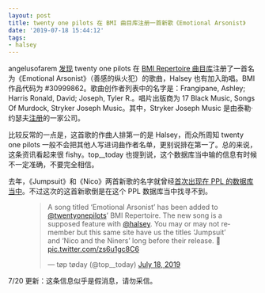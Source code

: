 ```yaml
---
layout: post
title: twenty one pilots 在 BMI 曲目库注册一首新歌《Emotional Arsonist》
date: '2019-07-18 15:44:12'
tags:
- halsey
---
```


angelusofarem [发现](https://twitter.com/top__today/status/1151872994966495233) twenty one pilots 在 [BMI Repertoire 曲目库](http://repertoire.bmi.com/StartPage.aspx)注册了一首名为《Emotional Arsonist》（善感的纵火犯）的歌曲，Halsey 也有加入助唱。BMI 作品代码为 #30999862。歌曲创作者列表中的名字是：Frangipane, Ashley; Harris Ronald, David; Joseph, Tyler R.。唱片出版商为 17 Black Music, Songs Of Murdock, Stryker Joseph Music。其中，Stryker Joseph Music 是由泰勒·约瑟夫[注册](https://www.bizapedia.com/oh/stryker-joseph-music.html)的一家公司。

比较反常的一点是，这首歌的作曲人排第一的是 Halsey，而众所周知 twenty one pilots 一般不会把其他人写进词曲作者名单，更别说排在第一了。总的来说，这条资讯看起来很 fishy。top\_\_today 也提到说，这个数据库当中输的信息有时候不一定准确，不要完全相信。

去年，《Jumpsuit》和《Nico》两首新歌的名字就曾经[首次出现在 PPL 的数据库当中](https://metapilots.cn/twenty-one-pilots-registered-two-songs-jumpsuit-and-nico-and-the-niners/)。不过这次的这首新歌倒是在这个 PPL 数据库当中找寻不到。

<figure class="kg-card kg-embed-card"><blockquote class="twitter-tweet">
<p lang="en" dir="ltr">A song titled ‘Emotional Arsonist’ has been added to <a href="https://twitter.com/twentyonepilots?ref_src=twsrc%5Etfw">@twentyonepilots</a>’ BMI Repertoire. The new song is a supposed feature with <a href="https://twitter.com/halsey?ref_src=twsrc%5Etfw">@halsey</a>. You may or may not remember but this same site have us the titles ‘Jumpsuit’ and ‘Nico and the Niners’ long before their release. 👀 <a href="https://t.co/zs6u1gc8C6">pic.twitter.com/zs6u1gc8C6</a></p>— tøp tøday (@top__today) <a href="https://twitter.com/top__today/status/1151872994966495233?ref_src=twsrc%5Etfw">July 18, 2019</a>
</blockquote>
<script async src="https://platform.twitter.com/widgets.js" charset="utf-8"></script>
</figure>

7/20 更新：这条信息似乎是假消息，请勿采信。

